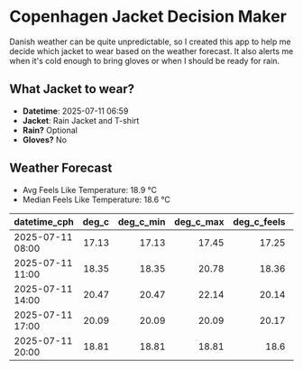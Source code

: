 
# Copenhagen Jacket Decision Maker

Danish weather can be quite unpredictable, so I created this app to help me decide which jacket to wear based on the weather forecast. 
It also alerts me when it's cold enough to bring gloves or when I should be ready for rain.

## What Jacket to wear?

- **Datetime**: 2025-07-11 06:59
- **Jacket**: Rain Jacket and T-shirt
- **Rain?** Optional
- **Gloves?** No

## Weather Forecast
- Avg Feels Like Temperature: 18.9 °C
- Median Feels Like Temperature: 18.6 °C

| datetime_cph     |   deg_c |   deg_c_min |   deg_c_max |   deg_c_feels | weather   | wind   | rain   |
|:-----------------|--------:|------------:|------------:|--------------:|:----------|:-------|:-------|
| 2025-07-11 08:00 |   17.13 |       17.13 |       17.45 |         17.25 | Clouds    | High   | None   |
| 2025-07-11 11:00 |   18.35 |       18.35 |       20.78 |         18.36 | Clouds    | Medium | None   |
| 2025-07-11 14:00 |   20.47 |       20.47 |       22.14 |         20.14 | Clouds    | Medium | None   |
| 2025-07-11 17:00 |   20.09 |       20.09 |       20.09 |         20.17 | Rain      | Low    | Low    |
| 2025-07-11 20:00 |   18.81 |       18.81 |       18.81 |         18.6  | Rain      | High   | Low    |
        